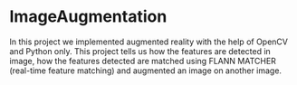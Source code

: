 # ImageAugmentation
In this project we implemented augmented reality with the help of OpenCV and Python only. This project tells us how the features are detected in image, how the features detected are matched using FLANN MATCHER (real-time feature matching) and augmented an image on another image.
